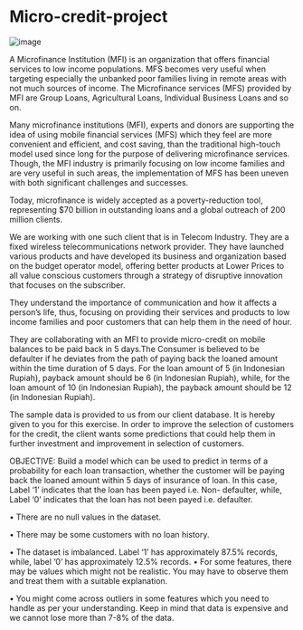 # Micro-credit-project
 ![image](https://user-images.githubusercontent.com/70597780/143535528-a44252bb-f528-4808-b66e-2244b38d56b7.png)

    
A Microfinance Institution (MFI) is an organization that offers financial services to low income populations. MFS becomes
very useful when targeting especially the unbanked poor families living in remote areas with not much sources of income. 
The Microfinance services (MFS) provided by MFI are Group Loans, Agricultural Loans, Individual Business Loans and so on.

Many microfinance institutions (MFI), experts and donors are supporting the idea of using mobile financial services (MFS)
which they feel are more convenient and efficient, and cost saving, than the traditional high-touch model used since long 
for the purpose of delivering microfinance services. Though, the MFI industry is primarily focusing on low income families 
and are very useful in such areas, the implementation of MFS has been uneven with both significant challenges and successes.

Today, microfinance is widely accepted as a poverty-reduction tool, representing $70 billion in outstanding loans and a global 
outreach of 200 million clients.

We are working with one such client that is in Telecom Industry. They are a fixed wireless telecommunications network provider.
They have launched various products and have developed its business and organization based on the budget operator model,
offering better products at Lower Prices to all value conscious customers through a strategy of disruptive innovation that
focuses on the subscriber. 

They understand the importance of communication and how it affects a person’s life, thus, focusing on providing their services 
and products to low income families and poor customers that can help them in the need of hour.

They are collaborating with an MFI to provide micro-credit on mobile balances to be paid back in 5 days.The Consumer is believed
to be defaulter if he deviates from the path of paying back the loaned amount within the time duration of 5 days. For the loan
amount of 5 (in Indonesian Rupiah), payback amount should be 6 (in Indonesian Rupiah), while, for the loan amount of 10 
(in Indonesian Rupiah), the payback amount should be 12 (in Indonesian Rupiah).

The sample data is provided to us from our client database. It is hereby given to you for this exercise. In order to improve
the selection of customers for the credit, the client wants some predictions that could help them in further investment and 
improvement in selection of customers. 

OBJECTIVE:
Build a model which can be used to predict in terms of a probability for each loan transaction, whether the customer will be 
paying back the loaned amount within 5 days of insurance of loan. In this case, Label ‘1’ indicates that the loan has been 
payed i.e. Non- defaulter, while, Label ‘0’ indicates that the loan has not been payed i.e. defaulter.  


•	There are no null values in the dataset. 

•	There may be some customers with no loan history. 

•	The dataset is imbalanced. Label ‘1’ has approximately 87.5% records, while, label ‘0’ has approximately 12.5% records.
•	For some features, there may be values which might not be realistic. You may have to observe them and treat them with a
    suitable explanation.
    
•	You might come across outliers in some features which you need to handle as per your understanding. Keep in mind that data 
    is expensive and we cannot lose more than 7-8% of the data. 
    
